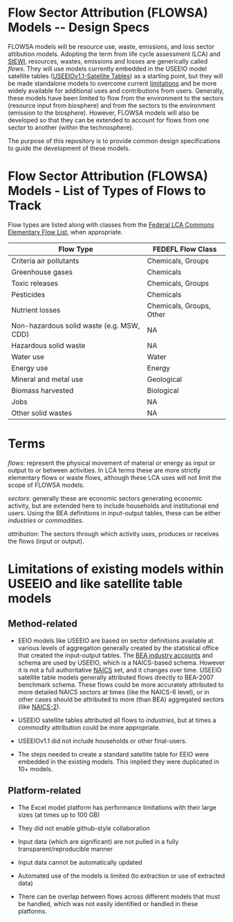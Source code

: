 # Flow Sector Attribution (FLOWSA) Models -- Design Specs

FLOWSA models will be resource use, waste, emissions, and loss sector attibution models. Adopting the term from
life cycle assessment (LCA) and [StEWI](https://github.com/USEPA/standardizedinventories), resources, wastes,
 emissions and losses are generically called _flows_. They will use models currently embedded in the USEEIO model
satellite tables ([USEEIOv1.1-Satellite Tables](https://catalog.data.gov/dataset/useeiov1-1-satellite-tables)) as a starting point,
 but they will be made standalone models to overcome current [limitations](#limitations-of-existing-models-within-useeio-and-like-satellite-table-models) and be more widely available for additional uses and
 contributions from users. Generally, these models have been limited to flow from the environment to the sectors (resource input from biosphere)
   and from the sectors to the environment (emission to the biosphere). However, FLOWSA models will also be developed so that they can be extended
 to account for flows from one sector to another (within the technosphere).

The purpose of this repository is to provide common design specifications to guide the
development of these models.

# Flow Sector Attribution (FLOWSA) Models - List of Types of Flows to Track

Flow types are listed along with classes from the
[Federal LCA Commons Elementary Flow List](https://github.com/USEPA/Federal-LCA-Commons-Elementary-Flow-List/),
 when appropriate.

| Flow Type | FEDEFL Flow Class |
| --- | --- |
| Criteria air pollutants | Chemicals, Groups |
| Greenhouse gases | Chemicals |
| Toxic releases | Chemicals, Groups |
| Pesticides | Chemicals |
| Nutrient losses | Chemicals, Groups, Other |
| Non-hazardous solid waste (e.g. MSW, CDD) | NA |
| Hazardous solid waste | NA |
| Water use | Water |
| Energy use | Energy |
| Mineral and metal use | Geological |
| Biomass harvested | Biological |
| Jobs | NA |
| Other solid wastes | NA |

# Terms
_flows_: represent the physical movement of material or energy as input or output to or between activities.
In LCA terms these are more strictly elementary flows or waste flows, although these LCA uses will not limit the scope of FLOWSA models.

_sectors_: generally these are economic sectors generating economic activity, but are extended
here to include households and institutional end users. Using the BEA definitions in input-output
tables, these can be either _industries_ or _commodities_.

_attribution_: The sectors through which activity uses, produces or receives the flows (input or output).

# Limitations of existing models within USEEIO and like satellite table models

## Method-related
- EEIO models like USEEIO are based on sector definitions available at various levels of aggregation generally
 created by the statistical office that created the input-output tables. The [BEA industry accounts](https://www.bea.gov/resources/methodologies/industry-primer) and schema are used by USEEIO,
  which is a NAICS-based schema. However it is not a full authoritative [NAICS](https://www.census.gov/eos/www/naics/index.html) set, and it changes over time. USEEIO satellite table models
 generally attributed flows directly to BEA-2007 benchmark schema. These flows could be more accurately attributed
 to more detailed NAICS sectors at times (like the NAICS-6 level), or in other cases should be attributed to more (than BEA)
  aggregated sectors (like [NAICS-2](https://www.census.gov/cgi-bin/sssd/naics/naicsrch?chart=2017)).

- USEEIO satellite tables attributed all flows to _industries_, but at times a _commodity_ attribution could be more appropriate.

- USEEIOv1.1 did not include households or other final-users.

- The steps needed to create a standard satellite table for EEIO were embedded in the existing models. This implied they were duplicated in 10+ models.

## Platform-related
- The Excel model platform has performance limitations with their large sizes (at times up to 100 GB)

- They did not enable github-style collaboration

- Input data (which are significant) are not pulled in a fully transparent/reproducible manner

- Input data cannot be automatically updated

- Automated use of the models is limited (to extraction or use of extracted data)

- There can be overlap between flows across different models that must be handled, which was not easily identified or handled in these platforms.
